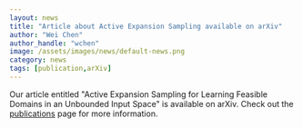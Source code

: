 ```yaml
---
layout: news
title: "Article about Active Expansion Sampling available on arXiv"
author: "Wei Chen"
author_handle: "wchen"
image: /assets/images/news/default-news.png
category: news
tags: [publication,arXiv]
---
```


Our article entitled "Active Expansion Sampling for Learning Feasible Domains in an Unbounded Input Space" is available on arXiv. Check out the [publications](/papers/) page for more information.
